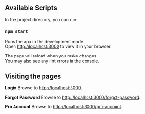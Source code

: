 ## Available Scripts

In the project directory, you can run:

### `npm start`

Runs the app in the development mode.\
Open [http://localhost:3000](http://localhost:3000) to view it in your browser.

The page will reload when you make changes.\
You may also see any lint errors in the console.

## Visiting the pages

**Login**
Browse to [http://localhost:3000](http://localhost:3000).

**Forgot Password**
Browse to [http://localhost:3000/forgot-password](http://localhost:3000/forgot-password).

**Pro Account**
Browse to [http://localhost:3000/pro-account](http://localhost:3000/pro-account).
